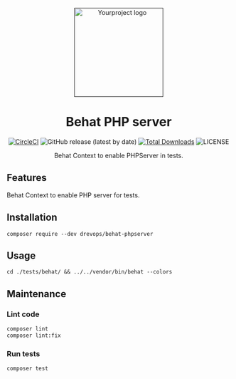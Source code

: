 <p align="center">
  <a href="" rel="noopener">
  <img width=200px height=200px src="https://placehold.jp/000000/ffffff/200x200.png?text=Behat+PHP+server&css=%7B%22border-radius%22%3A%22%20100px%22%7D" alt="Yourproject logo"></a>
</p>

<h1 align="center">Behat PHP server</h1>
<div align="center">

[![CircleCI](https://circleci.com/gh/drevops/behat-phpserver.svg?style=shield)](https://circleci.com/gh/drevops/behat-phpserver)
![GitHub release (latest by date)](https://img.shields.io/github/v/release/drevops/behat-phpserver)
[![Total Downloads](https://poser.pugx.org/drevops/behat-phpserver/downloads)](https://packagist.org/packages/drevops/behat-phpserver)
![LICENSE](https://img.shields.io/github/license/drevops/behat-phpserver)

</div>
<p align="center">Behat Context to enable PHPServer in tests.
    <br>
</p>

## Features

Behat Context to enable PHP server for tests.

## Installation

    composer require --dev drevops/behat-phpserver

## Usage

    cd ./tests/behat/ && ../../vendor/bin/behat --colors

## Maintenance

### Lint code

```bash
composer lint
composer lint:fix
```

### Run tests

```bash
composer test
```
    
